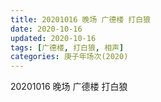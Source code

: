 ```yaml
---
title: 20201016 晚场 广德楼 打白狼 
date: 2020-10-16
updated: 2020-10-16
tags: [广德楼, 打白狼, 相声]
categories: 庚子年场次(2020) 
---
```

20201016 晚场 广德楼 打白狼 



